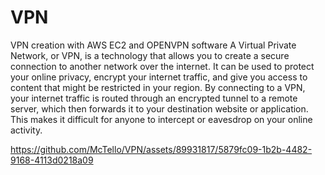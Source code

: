 # VPN
VPN creation with AWS EC2 and OPENVPN software
A Virtual Private Network, or VPN, is a technology that allows you to create a secure connection to another network over the internet. It can be used to protect your online privacy, encrypt your internet traffic, and give you access to content that might be restricted in your region. By connecting to a VPN, your internet traffic is routed through an encrypted tunnel to a remote server, which then forwards it to your destination website or application. This makes it difficult for anyone to intercept or eavesdrop on your online activity.



https://github.com/McTello/VPN/assets/89931817/5879fc09-1b2b-4482-9168-4113d0218a09


